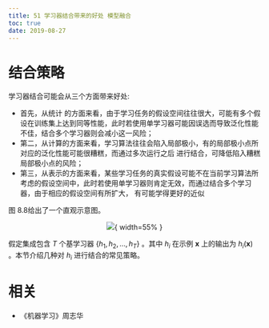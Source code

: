 ```yaml
---
title: 51 学习器结合带来的好处 模型融合
toc: true
date: 2019-08-27
---
```



# 结合策略

学习器结合可能会从三个方面带来好处:

- 首先，从统计 的方面来看，由于学习任务的假设空间往往很大，可能有多个假设在训练集上达到同等性能，此时若使用单学习器可能因误选而导致泛化性能不佳，结合多个学习器则会减小这一风险；
- 第二，从计算的方面来看，学习算法往往会陷入局部极小，有的局部极小点所对应的泛化性能可能很糟糕，而通过多次运行之后 进行结合，可降低陷入糟糕局部极小点的风险；
- 第三，从表示的方面来看，某些学习任务的真实假设可能不在当前学习算法所考虑的假设空间中，此时若使用单学习器则肯定无效，而通过结合多个学习器，由于相应的假设空间有所扩大， 有可能学得更好的近似

图 8.8给出了一个直观示意图。

<center>

![](http://images.iterate.site/blog/image/180628/6EeCLb3B2F.png?imageslim){ width=55% }


</center>

假定集成包含 $T$ 个基学习器 $\left\{h_{1}, h_{2}, \ldots, h_{T}\right\}$ 。其中 $h_i$ 在示例 $\boldsymbol{x}$ 上的输出为 $h_{i}(\boldsymbol{x})$ 。本节介绍几种对 $h_i$ 进行结合的常见策略。


# 相关

- 《机器学习》周志华
